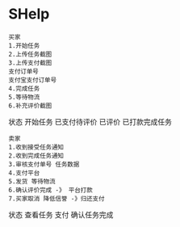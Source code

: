 # SHelp


    买家
    1.开始任务
    2.上传任务截图
    3.上传支付截图
    支付订单号
    支付宝支付订单号
    4.完成任务
    5.等待物流
    6.补充评价截图
状态 开始任务 已支付待评价 已评价 已打款完成任务


    卖家
    1.收到接受任务通知
    2.收到完成任务通知
    3.审核支付单号 任务数据
    4.支付平台
    5.发货 等待物流
    6.确认评价完成 -》 平台打款
    7.买家取消 降低信誉 -》归还支付

状态 查看任务 支付  确认任务完成